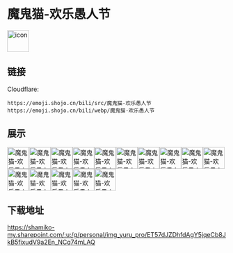 # 魔鬼猫-欢乐愚人节
<img src="https://emoji.shojo.cn/bili/src/魔鬼猫-欢乐愚人节/icon.png" width="50" height="50" alt="icon">

## 链接
Cloudflare:
```
https://emoji.shojo.cn/bili/src/魔鬼猫-欢乐愚人节
https://emoji.shojo.cn/bili/webp/魔鬼猫-欢乐愚人节
```
## 展示
<img src="https://emoji.shojo.cn/bili/src/魔鬼猫-欢乐愚人节/魔鬼猫-欢乐愚人节-做鬼脸.png" width="50" height="50" alt="魔鬼猫-欢乐愚人节-做鬼脸"><img src="https://emoji.shojo.cn/bili/src/魔鬼猫-欢乐愚人节/魔鬼猫-欢乐愚人节-吃爆米花.png" width="50" height="50" alt="魔鬼猫-欢乐愚人节-吃爆米花"><img src="https://emoji.shojo.cn/bili/src/魔鬼猫-欢乐愚人节/魔鬼猫-欢乐愚人节-庆祝.png" width="50" height="50" alt="魔鬼猫-欢乐愚人节-庆祝"><img src="https://emoji.shojo.cn/bili/src/魔鬼猫-欢乐愚人节/魔鬼猫-欢乐愚人节-撞墙.png" width="50" height="50" alt="魔鬼猫-欢乐愚人节-撞墙"><img src="https://emoji.shojo.cn/bili/src/魔鬼猫-欢乐愚人节/魔鬼猫-欢乐愚人节-凝视.png" width="50" height="50" alt="魔鬼猫-欢乐愚人节-凝视"><img src="https://emoji.shojo.cn/bili/src/魔鬼猫-欢乐愚人节/魔鬼猫-欢乐愚人节-太棒了.png" width="50" height="50" alt="魔鬼猫-欢乐愚人节-太棒了"><img src="https://emoji.shojo.cn/bili/src/魔鬼猫-欢乐愚人节/魔鬼猫-欢乐愚人节-表演呼啦圈.png" width="50" height="50" alt="魔鬼猫-欢乐愚人节-表演呼啦圈"><img src="https://emoji.shojo.cn/bili/src/魔鬼猫-欢乐愚人节/魔鬼猫-欢乐愚人节-闪闪发光.png" width="50" height="50" alt="魔鬼猫-欢乐愚人节-闪闪发光"><img src="https://emoji.shojo.cn/bili/src/魔鬼猫-欢乐愚人节/魔鬼猫-欢乐愚人节-疑问.png" width="50" height="50" alt="魔鬼猫-欢乐愚人节-疑问"><img src="https://emoji.shojo.cn/bili/src/魔鬼猫-欢乐愚人节/魔鬼猫-欢乐愚人节-一拍即合.png" width="50" height="50" alt="魔鬼猫-欢乐愚人节-一拍即合"><img src="https://emoji.shojo.cn/bili/src/魔鬼猫-欢乐愚人节/魔鬼猫-欢乐愚人节-跳舞.png" width="50" height="50" alt="魔鬼猫-欢乐愚人节-跳舞"><img src="https://emoji.shojo.cn/bili/src/魔鬼猫-欢乐愚人节/魔鬼猫-欢乐愚人节-爆笑.png" width="50" height="50" alt="魔鬼猫-欢乐愚人节-爆笑"><img src="https://emoji.shojo.cn/bili/src/魔鬼猫-欢乐愚人节/魔鬼猫-欢乐愚人节-小丑亮相.png" width="50" height="50" alt="魔鬼猫-欢乐愚人节-小丑亮相"><img src="https://emoji.shojo.cn/bili/src/魔鬼猫-欢乐愚人节/魔鬼猫-欢乐愚人节-欢庆.png" width="50" height="50" alt="魔鬼猫-欢乐愚人节-欢庆"><img src="https://emoji.shojo.cn/bili/src/魔鬼猫-欢乐愚人节/魔鬼猫-欢乐愚人节-打闹.png" width="50" height="50" alt="魔鬼猫-欢乐愚人节-打闹">

## 下载地址

https://shamiko-my.sharepoint.com/:u:/g/personal/img_yuru_pro/ET57dJZDhfdAgY5jqeCb8JkB5fixudV9a2En_NCq74mLAQ